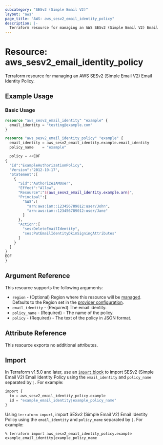 ```yaml
---
subcategory: "SESv2 (Simple Email V2)"
layout: "aws"
page_title: "AWS: aws_sesv2_email_identity_policy"
description: |-
  Terraform resource for managing an AWS SESv2 (Simple Email V2) Email Identity Policy.
---
```

# Resource: aws_sesv2_email_identity_policy

Terraform resource for managing an AWS SESv2 (Simple Email V2) Email Identity Policy.

## Example Usage

### Basic Usage

```terraform
resource "aws_sesv2_email_identity" "example" {
  email_identity = "testing@example.com"
}

resource "aws_sesv2_email_identity_policy" "example" {
  email_identity = aws_sesv2_email_identity.example.email_identity
  policy_name    = "example"

  policy = <<EOF
{
  "Id":"ExampleAuthorizationPolicy",
  "Version":"2012-10-17",
  "Statement":[
    {
      "Sid":"AuthorizeIAMUser",
      "Effect":"Allow",
      "Resource":"${aws_sesv2_email_identity.example.arn}",
      "Principal":{
        "AWS":[
          "arn:aws:iam::123456789012:user/John",
          "arn:aws:iam::123456789012:user/Jane"
        ]
      },
      "Action":[
        "ses:DeleteEmailIdentity",
        "ses:PutEmailIdentityDkimSigningAttributes"
      ]
    }
  ]
}
EOF
}
```

## Argument Reference

This resource supports the following arguments:

* `region` - (Optional) Region where this resource will be [managed](https://docs.aws.amazon.com/general/latest/gr/rande.html#regional-endpoints). Defaults to the Region set in the [provider configuration](https://registry.terraform.io/providers/hashicorp/aws/latest/docs#aws-configuration-reference).
* `email_identity` - (Required) The email identity.
* `policy_name` - (Required) - The name of the policy.
* `policy` - (Required) - The text of the policy in JSON format.

## Attribute Reference

This resource exports no additional attributes.

## Import

In Terraform v1.5.0 and later, use an [`import` block](https://developer.hashicorp.com/terraform/language/import) to import SESv2 (Simple Email V2) Email Identity Policy using the `email_identity` and `policy_name` separated by `|`. For example:

```terraform
import {
  to = aws_sesv2_email_identity_policy.example
  id = "example_email_identity|example_policy_name"
}
```

Using `terraform import`, import SESv2 (Simple Email V2) Email Identity Policy using the `email_identity` and `policy_name` separated by `|`. For example:

```console
% terraform import aws_sesv2_email_identity_policy.example example_email_identity|example_policy_name
```
